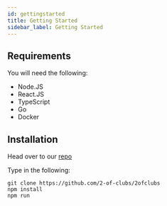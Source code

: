 ```yaml
---
id: gettingstarted
title: Getting Started
sidebar_label: Getting Started
---
```


## Requirements

You will need the following:
- Node.JS
- React.JS
- TypeScript
- Go
- Docker


## Installation
Head over to our [repo](https://github.com/2-of-clubs/2ofclubs)

Type in the following:

```
git clone https://github.com/2-of-clubs/2ofclubs
npm install
npm run
```
